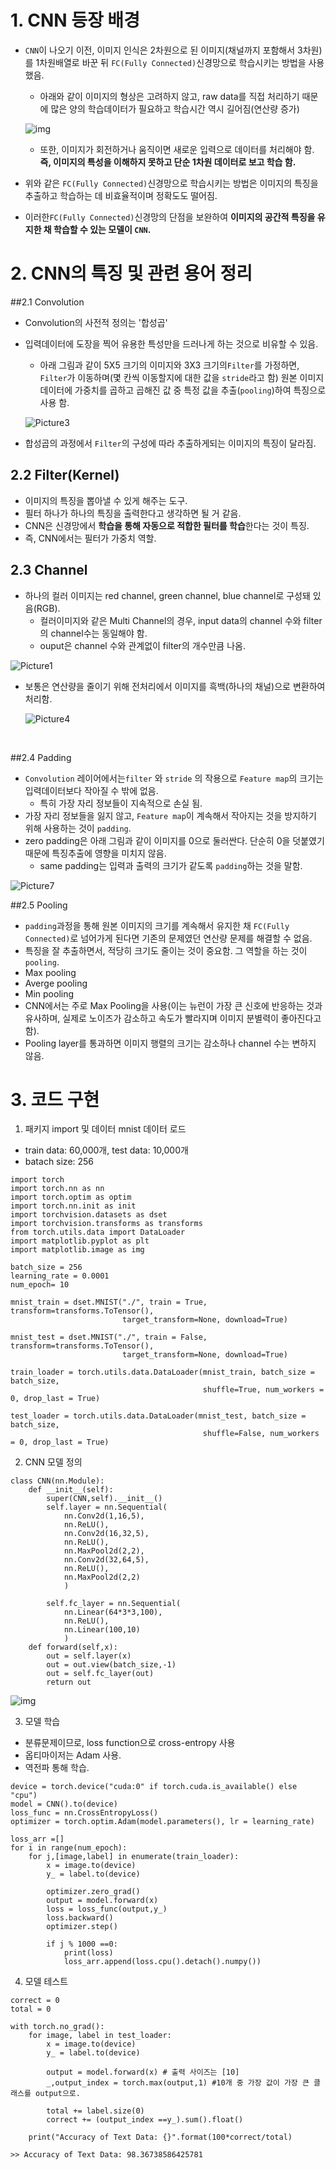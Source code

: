 # 1. CNN 등장 배경

- `CNN`이 나오기 이전, 이미지 인식은 2차원으로 된 이미지(채널까지 포함해서 3차원)를 1차원배열로 바꾼 뒤 `FC(Fully Connected)`신경망으로 학습시키는 방법을 사용했음.

  - 아래와 같이 이미지의 형상은 고려하지 않고, raw data를 직접 처리하기 때문에 많은 양의 학습데이터가 필요하고 학습시간 역시 길어짐(연산량 증가)

  ![img](https://wikidocs.net/images/page/60324/%EB%8B%A4%EC%9A%B4%EB%A1%9C%EB%93%9C.png)

  - 또한, 이미지가 회전하거나 움직이면 새로운 입력으로 데이터를 처리해야 함. **즉, 이미지의 특성을 이해하지 못하고 단순 1차원 데이터로 보고 학습 함.**

- 위와 같은 `FC(Fully Connected)`신경망으로 학습시키는 방법은 이미지의 특징을 추출하고 학습하는 데 비효율적이며 정확도도 떨어짐.

- 이러한`FC(Fully Connected)`신경망의 단점을 보완하여 **이미지의 공간적 특징을 유지한 채 학습할 수 있는 모델이 `CNN`.**

# 2. CNN의 특징 및 관련 용어 정리

##2.1 Convolution

- Convolution의 사전적 정의는 '합성곱'

- 입력데이터에 도장을 찍어 유용한 특성만을 드러나게 하는 것으로 비유할 수 있음.

  - 아래 그림과 같이 5X5 크기의 이미지와 3X3 크기의`Filter`를 가정하면, `Filter`가 이동하며(몇 칸씩 이동할지에 대한 값을 `stride`라고 함) 원본 이미지 데이터에 가중치를 곱하고 곱해진 값 중 특정 값을 추출(`pooling`)하여 특징으로 사용 함.

  ![Picture3](https://user-images.githubusercontent.com/15958325/58845860-ca23ed00-86b7-11e9-805f-ef5c8adcab9f.png)

- 합성곱의 과정에서 `Filter`의 구성에 따라 추출하게되는 이미지의 특징이 달라짐.

## 2.2 Filter(Kernel) 

- 이미지의 특징을 뽑아낼 수 있게 해주는 도구.
- 필터 하나가 하나의 특징을 출력한다고 생각하면 될 거 같음.
- CNN은 신경망에서 **학습을 통해 자동으로 적합한 필터를 학습**한다는 것이 특징.
- 즉, CNN에서는 필터가 가중치 역할.

## 2.3 Channel

- 하나의 컬러 이미지는 red channel, green channel, blue channel로 구성돼 있음(RGB).
  - 컬러이미지와 같은 Multi Channel의 경우, input data의 channel 수와 filter의 channel수는 동일해야 함.
  - ouput은 channel 수와 관계없이 filter의 개수만큼 나옴.

![Picture1](https://user-images.githubusercontent.com/15958325/58845631-d5c2e400-86b6-11e9-87ae-3e82cd8da0c0.png)

- 보통은 연산량을 줄이기 위해 전처리에서 이미지를 흑백(하나의 채널)으로 변환하여 처리함.

  ![Picture4](https://user-images.githubusercontent.com/15958325/58845636-d8253e00-86b6-11e9-80a7-cdbc61739b6f.png)

  ​

##2.4 Padding

- `Convolution` 레이어에서는`filter` 와 `stride` 의 작용으로 `Feature map`의 크기는 입력데이터보다 작아질 수 밖에 없음.
  - 특히 가장 자리 정보들이 지속적으로 손실 됨.
- 가장 자리 정보들을 잃지 않고,  `Feature map`이 계속해서 작아지는 것을 방지하기 위해 사용하는 것이  `padding`.
- zero padding은 아래 그림과 같이 이미지를 0으로 둘러싼다. 단순히 0을 덧붙였기 때문에 특징추출에 영향을 미치지 않음.
  - same padding는 입력과 출력의 크기가 같도록  `padding`하는 것을 말함.

![Picture7](https://user-images.githubusercontent.com/15958325/58846398-ff313f00-86b9-11e9-8268-7989df7d38f2.png)

##2.5 Pooling

-   `padding`과정을 통해 원본 이미지의 크기를 계속해서 유지한 채 `FC(Fully Connected)`로 넘어가게 된다면 기존의 문제였던 연산량 문제를 해결할 수 없음.
-   특징을 잘 추출하면서, 적당히 크기도 줄이는 것이 중요함. 그 역할을 하는 것이`pooling`.
  - Max pooling
  - Averge pooling
  - Min pooling
-   CNN에서는 주로 Max Pooling을 사용(이는 뉴런이 가장 큰 신호에 반응하는 것과 유사하며, 실제로 노이즈가 감소하고 속도가 빨라지며 이미지 분별력이 좋아진다고 함).
-   Pooling layer를 통과하면 이미지 행렬의 크기는 감소하나 channel 수는 변하지 않음.

# 3. 코드 구현

1. 패키지 import 및 데이터 mnist 데이터 로드

- train data: 60,000개, test data: 10,000개
- batach size: 256

```{.python}
import torch 
import torch.nn as nn
import torch.optim as optim
import torch.nn.init as init
import torchvision.datasets as dset
import torchvision.transforms as transforms
from torch.utils.data import DataLoader
import matplotlib.pyplot as plt
import matplotlib.image as img

batch_size = 256
learning_rate = 0.0001
num_epoch= 10

mnist_train = dset.MNIST("./", train = True, transform=transforms.ToTensor(),
                         target_transform=None, download=True)

mnist_test = dset.MNIST("./", train = False, transform=transforms.ToTensor(),
                         target_transform=None, download=True)

train_loader = torch.utils.data.DataLoader(mnist_train, batch_size = batch_size,
                                           shuffle=True, num_workers = 0, drop_last = True)

test_loader = torch.utils.data.DataLoader(mnist_test, batch_size = batch_size,
                                           shuffle=False, num_workers = 0, drop_last = True)
```

2. CNN 모델 정의

```{.python}
class CNN(nn.Module):
    def __init__(self):
        super(CNN,self).__init__()
        self.layer = nn.Sequential(
            nn.Conv2d(1,16,5),
            nn.ReLU(),
            nn.Conv2d(16,32,5),
            nn.ReLU(),
            nn.MaxPool2d(2,2),
            nn.Conv2d(32,64,5),
            nn.ReLU(),
            nn.MaxPool2d(2,2)
            )
        
        self.fc_layer = nn.Sequential(
            nn.Linear(64*3*3,100),
            nn.ReLU(),
            nn.Linear(100,10)
            )
    def forward(self,x):
        out = self.layer(x)
        out = out.view(batch_size,-1)
        out = self.fc_layer(out)
        return out        
```

![img](https://postfiles.pstatic.net/MjAyMTExMDZfNTUg/MDAxNjM2MTgwMjI1NjE4.JESw5gE9dXDdqpGuHXSAoLPvofIA1XWj-l1WcegRBqcg.V4JEcBkC3bjFsNG5g0rQJG1KV7Hl74OUzxll7Vl39ncg.PNG.shout_sg/image.png?type=w773)

3. 모델 학습

- 분류문제이므로, loss function으로 cross-entropy 사용
- 옵티마이저는 Adam 사용.
- 역전파 통해 학습.

```{.python}
device = torch.device("cuda:0" if torch.cuda.is_available() else "cpu")
model = CNN().to(device)
loss_func = nn.CrossEntropyLoss()
optimizer = torch.optim.Adam(model.parameters(), lr = learning_rate)

loss_arr =[]
for i in range(num_epoch):
    for j,[image,label] in enumerate(train_loader):
        x = image.to(device) 
        y_ = label.to(device)
        
        optimizer.zero_grad()     
        output = model.forward(x) 
        loss = loss_func(output,y_)
        loss.backward()
        optimizer.step()
        
        if j % 1000 ==0:
            print(loss)
            loss_arr.append(loss.cpu().detach().numpy())
```

4. 모델 테스트

```{.python}
correct = 0
total = 0

with torch.no_grad():
    for image, label in test_loader:
        x = image.to(device)
        y_ = label.to(device)
        
        output = model.forward(x) # 출력 사이즈는 [10]       
        _,output_index = torch.max(output,1) #10개 중 가장 값이 가장 큰 클래스를 output으로.  
        
        total += label.size(0)
        correct += (output_index ==y_).sum().float()
        
    print("Accuracy of Text Data: {}".format(100*correct/total)

>> Accuracy of Text Data: 98.36738586425781
```

